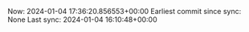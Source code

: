 Now: 2024-01-04 17:36:20.856553+00:00 Earliest commit since sync: None Last sync: 2024-01-04 16:10:48+00:00
